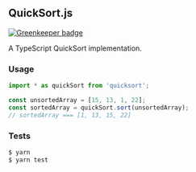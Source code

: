 ## QuickSort.js

[![Greenkeeper badge](https://badges.greenkeeper.io/ffflorian/QuickSort.js.svg)](https://greenkeeper.io/)

A TypeScript QuickSort implementation.

### Usage

```js
import * as quickSort from 'quicksort';

const unsortedArray = [15, 13, 1, 22];
const sortedArray = quickSort.sort(unsortedArray);
// sortedArray === [1, 13, 15, 22]
```

### Tests

```bash
$ yarn
$ yarn test
```
